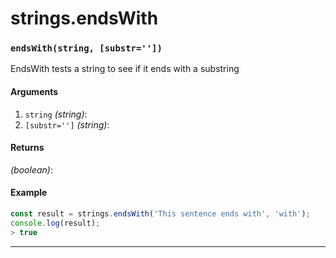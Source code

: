 # strings.endsWith

<!-- div class="doc-container" -->

<!-- div -->


<!-- div -->

<h3 id="endswithstring-substr"><code>endsWith(string, [substr=''])</code></h3>

EndsWith tests a string to see if it ends with a substring

#### Arguments
1. `string` *(string)*:
2. `[substr='']` *(string)*:

#### Returns
*(boolean)*:

#### Example
```js
const result = strings.endsWith('This sentence ends with', 'with');
console.log(result);
> true
```
---

<!-- /div -->

<!-- /div -->

<!-- /div -->
